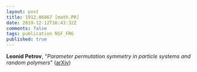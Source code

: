 ```yaml
---
layout: post
title: 1912.06067 [math.PR]
date: 2019-12-12T16:43:32Z
comments: false
tags: publication NSF_FRG
published: true
---
```


<b>Leonid Petrov</b>, "<i>Parameter permutation symmetry in particle systems and random polymers</i>" ([arXiv](http://arxiv.org/abs/1912.06067))
